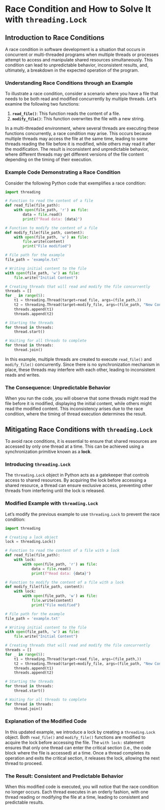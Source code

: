 # Race Condition and How to Solve It with `threading.Lock`

## Introduction to Race Conditions

A race condition in software development is a situation that occurs in concurrent or multi-threaded programs when multiple threads or processes attempt to access and manipulate shared resources simultaneously. This condition can lead to unpredictable behavior, inconsistent results, and, ultimately, a breakdown in the expected operation of the program.

### Understanding Race Conditions through an Example

To illustrate a race condition, consider a scenario where you have a file that needs to be both read and modified concurrently by multiple threads. Let’s examine the following two functions:

1. **`read_file()`**: This function reads the content of a file.
2. **`modify_file()`**: This function overwrites the file with a new string.

In a multi-threaded environment, where several threads are executing these functions concurrently, a race condition may arise. This occurs because multiple threads may access the file at the same time, leading to some threads reading the file before it is modified, while others may read it after the modification. The result is inconsistent and unpredictable behavior, where different threads may get different versions of the file content depending on the timing of their execution.

### Example Code Demonstrating a Race Condition

Consider the following Python code that exemplifies a race condition:

```python
import threading

# Function to read the content of a file
def read_file(file_path):
    with open(file_path, 'r') as file:
        data = file.read()
        print(f"Read data: {data}")

# Function to modify the content of a file
def modify_file(file_path, content):
    with open(file_path, 'w') as file:
        file.write(content)
        print("File modified")

# File path for the example
file_path = 'example.txt'

# Writing initial content to the file
with open(file_path, 'w') as file:
    file.write("Initial Content")

# Creating threads that will read and modify the file concurrently
threads = []
for _ in range(5):
    t1 = threading.Thread(target=read_file, args=(file_path,))
    t2 = threading.Thread(target=modify_file, args=(file_path, "New Content"))
    threads.append(t1)
    threads.append(t2)

# Starting the threads
for thread in threads:
    thread.start()

# Waiting for all threads to complete
for thread in threads:
    thread.join()
```

In this example, multiple threads are created to execute `read_file()` and `modify_file()` concurrently. Since there is no synchronization mechanism in place, these threads may interfere with each other, leading to inconsistent reads and writes.

### The Consequence: Unpredictable Behavior

When you run the code, you will observe that some threads might read the file before it is modified, displaying the initial content, while others might read the modified content. This inconsistency arises due to the race condition, where the timing of thread execution determines the result.

## Mitigating Race Conditions with `threading.Lock`

To avoid race conditions, it is essential to ensure that shared resources are accessed by only one thread at a time. This can be achieved using a synchronization primitive known as a **lock**.

### Introducing `threading.Lock`

The `threading.Lock` object in Python acts as a gatekeeper that controls access to shared resources. By acquiring the lock before accessing a shared resource, a thread can ensure exclusive access, preventing other threads from interfering until the lock is released.

### Modified Example with `threading.Lock`

Let’s modify the previous example to use `threading.Lock` to prevent the race condition:

```python
import threading

# Creating a lock object
lock = threading.Lock()

# Function to read the content of a file with a lock
def read_file(file_path):
    with lock:
        with open(file_path, 'r') as file:
            data = file.read()
            print(f"Read data: {data}")

# Function to modify the content of a file with a lock
def modify_file(file_path, content):
    with lock:
        with open(file_path, 'w') as file:
            file.write(content)
            print("File modified")

# File path for the example
file_path = 'example.txt'

# Writing initial content to the file
with open(file_path, 'w') as file:
    file.write("Initial Content")

# Creating threads that will read and modify the file concurrently
threads = []
for _ in range(5):
    t1 = threading.Thread(target=read_file, args=(file_path,))
    t2 = threading.Thread(target=modify_file, args=(file_path, "New Content"))
    threads.append(t1)
    threads.append(t2)

# Starting the threads
for thread in threads:
    thread.start()

# Waiting for all threads to complete
for thread in threads:
    thread.join()
```

### Explanation of the Modified Code

In this updated example, we introduce a lock by creating a `threading.Lock` object. Both `read_file()` and `modify_file()` functions are modified to acquire the lock before accessing the file. The `with lock:` statement ensures that only one thread can enter the critical section (i.e., the code block where the file is accessed) at a time. Once a thread completes its operation and exits the critical section, it releases the lock, allowing the next thread to proceed.

### The Result: Consistent and Predictable Behavior

When this modified code is executed, you will notice that the race condition no longer occurs. Each thread executes in an orderly fashion, with one thread reading or modifying the file at a time, leading to consistent and predictable results.

 
